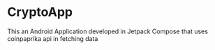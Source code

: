 # CryptoApp

This an Android Application developed in Jetpack Compose that uses coinpaprika api in fetching data

